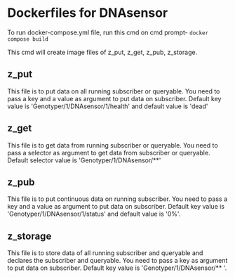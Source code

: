 # Dockerfiles for DNAsensor
To run docker-compose.yml file, run this cmd on cmd prompt-
  `docker compose build`
  
This cmd will create image files of z_put, z_get, z_pub, z_storage.

## z_put
This file is to put data on all running subscriber or queryable. You need to pass a key and a value as argument to put data on subscriber. Default key value is 'Genotyper/1/DNAsensor/1/health' and default value is 'dead'

## z_get
This file is to get data from running subscriber or queryable. You need to pass a selector as argument to get data from subscriber or queryable. Default selector value is 'Genotyper/1/DNAsensor/**'

## z_pub
This file is to put continuous data on running subscriber. You need to pass a key and a value as argument to put data on subscriber. Default key value is 'Genotyper/1/DNAsensor/1/status' and default value is '0%'.

## z_storage
This file is to store data of all running subscriber and queryable and declares the subscriber and queryable. You need to pass a key as argument to put data on subscriber. Default key value is 'Genotyper/1/DNAsensor/** '.

